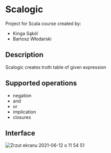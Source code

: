 # Scalogic
Project for Scala course created by:
* Kinga Sąkól
* Bartosz Włodarski

## Description
Scalogic creates truth table of given expression

## Supported operations
* negation
* and
* or
* implication
* closures

## Interface
![Zrzut ekranu 2021-06-12 o 11 54 51](https://user-images.githubusercontent.com/56938330/121772320-00cd5180-cb75-11eb-82f4-6904644a746c.png)

